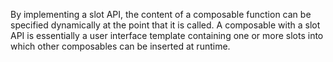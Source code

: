By implementing a slot API, the content of a
composable function can be specified dynamically at the
point that it is called.
A composable with a slot API is essentially a user
interface template containing one or more slots into which
other composables can be inserted at runtime.
